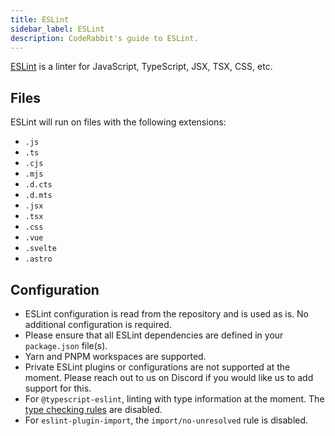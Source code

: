 ```yaml
---
title: ESLint
sidebar_label: ESLint
description: CodeRabbit's guide to ESLint.
---
```


[ESLint](https://eslint.org/) is a linter for JavaScript, TypeScript, JSX, TSX, CSS, etc.

## Files

ESLint will run on files with the following extensions:

- `.js`
- `.ts`
- `.cjs`
- `.mjs`
- `.d.cts`
- `.d.mts`
- `.jsx`
- `.tsx`
- `.css`
- `.vue`
- `.svelte`
- `.astro`

## Configuration

- ESLint configuration is read from the repository and is used as is. No additional configuration is required.
- Please ensure that all ESLint dependencies are defined in your `package.json` file(s).
- Yarn and PNPM workspaces are supported.
- Private ESLint plugins or configurations are not supported at the moment. Please reach out to us on Discord if you would like us to add support for this.
- For `@typescript-eslint`, linting with type information at the moment. The [type checking rules](https://github.com/typescript-eslint/typescript-eslint/blob/main/packages/eslint-plugin/src/configs/disable-type-checked.ts) are disabled.
- For `eslint-plugin-import`, the `import/no-unresolved` rule is disabled.
